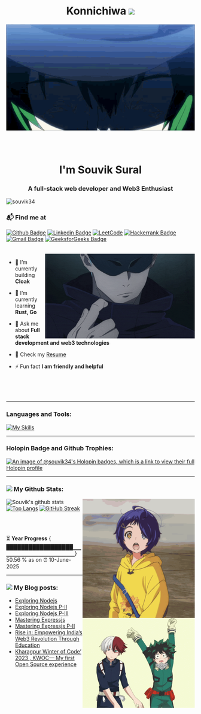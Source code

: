 <div align="center">
  <h1 align="center">Konnichiwa <img src="https://github.com/TheDudeThatCode/TheDudeThatCode/blob/master/Assets/Hi.gif" width="35" /> </h1>
<img hight="300" width="700" alt="GIF" align="center" src="https://github.com/Souvik34/Souvik34/blob/main/assets/one%20gif.gif?raw=true">
</div>
<br>


  <br> <h1 align="center"> I'm Souvik Sural</h1>
<h3 align="center">A full-stack web developer and Web3 Enthusiast</h3> 
<p align="left"> <img src="https://komarev.com/ghpvc/?username=souvik34&label=Profile%20views&color=0e75b6&style=flat" alt="souvik34" /> </p>

### 📬 Find me at
[![Github Badge](http://img.shields.io/badge/-Github-black?style=flat-square&logo=github&link=https://github.com/Souvik34/)](https://github.com/Souvik34/) 
[![Linkedin Badge](https://img.shields.io/badge/-LinkedIn-blue?style=flat-square&logo=Linkedin&logoColor=white&link=https://www.linkedin.com/in/souvik-sural/)](https://www.linkedin.com/in/souvik-sural/)
[![LeetCode](https://img.shields.io/badge/LeetCode-000000?style=for-the-badge&logo=LeetCode&logoColor=#d16c06&link:https://leetcode.com/u/souvik13109/)](https://leetcode.com/u/souvik13109/)
[![Hackerrank Badge](https://img.shields.io/badge/-Hackerrank-2EC866?style=flat-square&logo=HackerRank&logoColor=white&link=https://www.hackerrank.com/profile/souvik13109)](https://www.hackerrank.com/profile/souvik13109)
[![Gmail Badge](https://img.shields.io/badge/-Gmail-d14836?style=flat-square&logo=Gmail&logoColor=white&link=mailto:souvik13109@gmail.com)](mailto:souvik13109@gmail.com)
[![GeeksforGeeks Badge](https://img.shields.io/badge/-GeeksforGeeks-0F9D58?style=flat-square&logo=GeeksforGeeks&logoColor=white&link=https://auth.geeksforgeeks.org/user/souvik13109)](https://auth.geeksforgeeks.org/user/souvik13109)

<br>



<img align= "right" alt= "coding" width= "400" src= "https://github.com/Souvik34/Souvik34/blob/main/assets/anime-jujutsu-kaisen.gif">

- 🔭 I’m currently building **Cloak**
  
- 🌱 I’m currently learning **Rust, Go**

- 💬 Ask me about **Full stack development and web3 technologies**
  
- 📄 Check my [Resume](https://drive.google.com/file/d/1s9fpsIUSdDqeoHbz9gWfD0CQ0xne5idn/view?usp=sharing)
  
- ⚡ Fun fact **I am friendly and helpful**

<br>
<br>
<br>

---

<h3 align="left">Languages and Tools:</h3>
<p align="center">

[![My Skills](https://skillicons.dev/icons?i=js,html,css,react,mongodb,express,nodejs,figma,c,cs,cpp,docker,dotnet,java,kubernetes,firebase,git,gitlab,linux,materialui,matlab,mysql,nextjs,notion,npm,appwrite,arduino,autocad,bash,bootstrap,postman,prisma,py,redux,replit,sass,netlify,solidity,svelte,tailwind,threejs,ts,vercel,vite,vscode,visualstudio,rust)](https://skillicons.dev)
     
</p>

---


<h3 align="left">Holopin Badge and Github Trophies:</h3>

[![An image of @souvik34's Holopin badges, which is a link to view their full Holopin profile](https://holopin.me/souvik34)](https://holopin.io/@souvik34)
<p align="left"> <a href="https://github-profile-trophy.vercel.app/?username=Souvik34&theme=onedark)](https://github.com/ryo-ma/github-profile-trophy" /></a> </p>

---


### <img src='https://media1.giphy.com/media/du3J3cXyzhj75IOgvA/giphy.gif?cid=ecf05e47x2g034i9pzwtzzsd3xgg2w9nr94t4tflbbgo3008&rid=giphy.gif' width='25' /> My Github Stats:
<img align= "right" alt= "coding" width= "300" src= "https://github.com/Souvik34/Souvik34/blob/main/assets/badge.gif">

![Souvik's github stats](https://github-readme-stats.vercel.app/api?username=souvik34&show_icons=true&title_color=ffc857&icon_color=8ac926&text_color=daf7dc&bg_color=151515&hide=issues&count_private=true&include_all_commits=true)
[![Top Langs](https://github-readme-stats.vercel.app/api/top-langs/?username=souvik34&layout=compact&text_color=daf7dc&bg_color=151515&hide=css,html,php)](https://github.com/souvik34/github-readme-stats)
[![GitHub Streak](https://github-readme-streak-stats.herokuapp.com/?user=souvik34&theme=dark)](https://git.io/streak-stats)







 <br>
 <br>

 
⏳ **Year Progress** { ██████████████████▁▁▁▁▁▁▁▁▁▁▁▁▁▁▁▁▁▁▁} 50.56 % as on ⏰ 10-June-2025

---

### <img src = "https://media1.giphy.com/media/JZ40cnfnN11KycrvMF/giphy.gif?cid=ecf05e47a0n3gi1bfqntqmob8g9aid1oyj2wr3ds3mg700bl&rid=giphy.gif" width = '23' /> My Blog posts:
<!-- BLOG-POST-LIST:START -->
 <img align= "right" alt= "coding" width= "300" src= "https://github.com/Souvik34/Souvik34/blob/main/assets/read.gif">
 
- [Exploring Nodejs](https://souviksural.hashnode.dev/exploring-nodejs)
- [Exploring Nodejs P-II](https://souviksural.hashnode.dev/exploring-nodejs-p-ii)
- [Exploring Nodejs P-III](https://souviksural.hashnode.dev/exploring-nodejs-p-iii)
- [Mastering Expressjs](https://souviksural.hashnode.dev/mastering-expressjs)
- [Mastering Expressjs P-II](https://souviksural.hashnode.dev/mastering-expressjs-p-ii)
- [Rise in: Empowering India’s Web3 Revolution Through Education](https://medium.com/@souvik13109/rise-in-empowering-indias-web3-revolution-through-education-2b9f95926c6f)
- [Kharagpur Winter of Code’ 2023 , KWOC— My first Open Source experience](https://medium.com/@souvik13109/kharagpur-winter-of-code-2023-kwoc-my-first-open-source-experience-77568f21e168)
 
<!-- BLOG-POST-LIST:END -->

